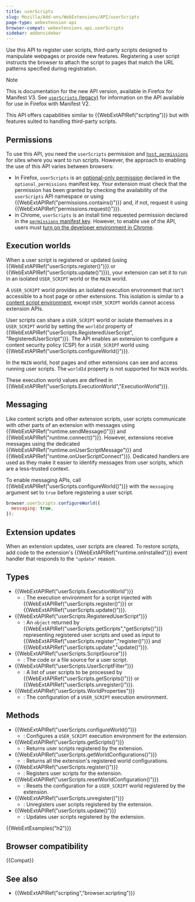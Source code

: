 ```yaml
---
title: userScripts
slug: Mozilla/Add-ons/WebExtensions/API/userScripts
page-type: webextension-api
browser-compat: webextensions.api.userScripts
sidebar: addonsidebar
---
```


Use this API to register user scripts, third-party scripts designed to manipulate webpages or provide new features. Registering a user script instructs the browser to attach the script to pages that match the URL patterns specified during registration.

> [!NOTE]
> This is documentation for the new API version, available in Firefox for Manifest V3. See [`userScripts` (legacy)](/en-US/docs/Mozilla/Add-ons/WebExtensions/API/userScripts_legacy) for information on the API available for use in Firefox with Manifest V2.

This API offers capabilities similar to {{WebExtAPIRef("scripting")}} but with features suited to handling third-party scripts.

## Permissions

To use this API, you need the `userScripts` permission and [`host_permissions`](/en-US/docs/Mozilla/Add-ons/WebExtensions/manifest.json/host_permissions) for sites where you want to run scripts. However, the approach to enabling the use of this API varies between browsers:

- In Firefox, `userScripts` is an [optional-only permission](/en-US/docs/Mozilla/Add-ons/WebExtensions/manifest.json/optional_permissions#optional-only_permissions) declared in the `optional_permissions` manifest key. Your extension must check that the permission has been granted by checking the availability of the `userScripts` API namespace or using {{WebExtAPIRef("permissions.contains()")}} and, if not, request it using {{WebExtAPIRef("permissions.request()")}}.
- in Chrome, `userScripts` is an install time requested permission declared in the [`permissions` manifest key](/en-US/docs/Mozilla/Add-ons/WebExtensions/manifest.json/permissions). However, to enable use of the API, users must [turn on the developer environment in Chrome](https://developer.chrome.com/docs/extensions/reference/api/userScripts#developer_mode_for_extension_users).

## Execution worlds

When a user script is registered or updated (using {{WebExtAPIRef("userScripts.register()")}} or {{WebExtAPIRef("userScripts.update()")}}), your extension can set it to run in an isolated `USER_SCRIPT` world or the `MAIN` world.

A `USER_SCRIPT` world provides an isolated execution environment that isn't accessible to a host page or other extensions. This isolation is similar to a [content script environment](/en-US/docs/Mozilla/Add-ons/WebExtensions/Content_scripts#content_script_environment), except `USER_SCRIPT` worlds cannot access extension APIs.

User scripts can share a `USER_SCRIPT` world or isolate themselves in a `USER_SCRIPT` world by setting the `worldId` property of {{WebExtAPIRef("userScripts.RegisteredUserScript", "RegisteredUserScript")}}. The API enables an extension to configure a content security policy (CSP) for a `USER_SCRIPT` world using {{WebExtAPIRef("userScripts.configureWorld()")}}.

In the `MAIN` world, host pages and other extensions can see and access running user scripts. The `worldId` property is not supported for `MAIN` worlds.

These execution world values are defined in {{WebExtAPIRef("userScripts.ExecutionWorld","ExecutionWorld")}}.

## Messaging

Like content scripts and other extension scripts, user scripts communicate with other parts of an extension with messages using {{WebExtAPIRef("runtime.sendMessage()")}} and {{WebExtAPIRef("runtime.connect()")}}. However, extensions receive messages using the dedicated {{WebExtAPIRef("runtime.onUserScriptMessage")}} and {{WebExtAPIRef("runtime.onUserScriptConnect")}}. Dedicated handlers are used as they make it easier to identify messages from user scripts, which are a less-trusted context.

To enable messaging APIs, call {{WebExtAPIRef("userScripts.configureWorld()")}} with the `messaging` argument set to `true` before registering a user script.

```js
browser.userScripts.configureWorld({
  messaging: true,
});
```

## Extension updates

When an extension updates, user scripts are cleared. To restore scripts, add code to the extension's {{WebExtAPIRef("runtime.onInstalled")}} event handler that responds to the `"update"` reason.

## Types

- {{WebExtAPIRef("userScripts.ExecutionWorld")}}
  - : The execution environment for a script injected with {{WebExtAPIRef("userScripts.register()")}}
    or {{WebExtAPIRef("userScripts.update()")}}.
- {{WebExtAPIRef("userScripts.RegisteredUserScript")}}
  - : An `object` returned by {{WebExtAPIRef("userScripts.getScripts","getScripts()")}} representing registered user scripts and used as input to {{WebExtAPIRef("userScripts.register","register()")}} and {{WebExtAPIRef("userScripts.update","update()")}}.
- {{WebExtAPIRef("userScripts.ScriptSource")}}
  - : The code or a file source for a user script.
- {{WebExtAPIRef("userScripts.UserScriptFilter")}}
  - : A list of user scripts to be processed by {{WebExtAPIRef("userScripts.getScripts()")}} or {{WebExtAPIRef("userScripts.unregister()")}}.
- {{WebExtAPIRef("userScripts.WorldProperties")}}
  - : The configuration of a `USER_SCRIPT` execution environment.

## Methods

- {{WebExtAPIRef("userScripts.configureWorld()")}}
  - : Configures a `USER_SCRIPT` execution environment for the extension.
- {{WebExtAPIRef("userScripts.getScripts()")}}
  - : Returns user scripts registered by the extension.
- {{WebExtAPIRef("userScripts.getWorldConfigurations()")}}
  - : Returns all the extension's registered world configurations.
- {{WebExtAPIRef("userScripts.register()")}}
  - : Registers user scripts for the extension.
- {{WebExtAPIRef("userScripts.resetWorldConfiguration()")}}
  - : Resets the configuration for a `USER_SCRIPT` world registered by the extension.
- {{WebExtAPIRef("userScripts.unregister()")}}
  - : Unregisters user scripts registered by the extension.
- {{WebExtAPIRef("userScripts.update()")}}
  - : Updates user scripts registered by the extension.

{{WebExtExamples("h2")}}

## Browser compatibility

{{Compat}}

## See also

- {{WebExtAPIRef("scripting","browser.scripting")}}
